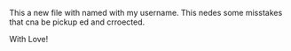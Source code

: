 This a new file with named with my username.
This nedes some misstakes that cna be pickup ed and crroected.

With Love!
